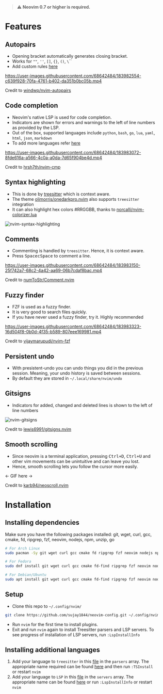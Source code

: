 > :warning: **Neovim 0.7 or higher is required.**

# Features

## Autopairs
- Opening bracket automatically generates closing bracket.
- Works for `""`, `''`, `[]`, `{}`, `()`, `\`\``
- Add custom rules [here](./lua/user/autopairs.lua)

https://user-images.githubusercontent.com/68642484/183982554-c639f928-70fa-4761-b402-da351b0bc05b.mp4

Credit to [windwp/nvim-autopairs](https://github.com/windwp/nvim-autopairs)

## Code completion
- Neovim's native LSP is used for code completion.
- Indicators are shown for errors and warnings to the left of line numbers as provided by the LSP.
- Out of the box, supported languages include `python`, `bash`, `go`, `lua`, `yaml`, `html`, `json`, `markdown`
- To add more languages refer [here](#installing-additional-languages)

https://user-images.githubusercontent.com/68642484/183983072-8fde616a-a566-4c0a-a0da-7d65f904be4d.mp4

Credit to [hrsh7th/nvim-cmp](https://github.com/hrsh7th/nvim-cmp)

## Syntax highlighting
- This is done by [treesitter](https://github.com/nvim-treesitter/nvim-treesitter) which is context aware.
- The theme [olimorris/onedarkpro.nvim](https://github.com/olimorris/onedarkpro.nvim) also supports `treesitter` integration
- It can also highlight hex colors #RRGGBB, thanks to [norcalli/nvim-colorizer.lua](https://github.com/norcalli/nvim-colorizer.lua)

![nvim-syntax-highlighting](https://user-images.githubusercontent.com/68642484/183983113-ae363855-e9c6-4c37-94cb-f810df6a4d26.png)

## Comments
- Commenting is handled by `treesitter`. Hence, it is context aware.
- Press <kbd>Space</kbd><kbd>c</kbd><kbd>Space</kbd> to comment a line.

https://user-images.githubusercontent.com/68642484/183983150-25f742a7-68c2-4a42-aa69-06b7cdaf8bac.mp4

Credit to [numToStr/Comment.nvim](https://github.com/numToStr/Comment.nvim)

## Fuzzy finder
- FZF is used as a fuzzy finder.
- It is very good to search files quickly.
- If you have never used a fuzzy finder, try it. Highly recommended

https://user-images.githubusercontent.com/68642484/183983323-16d504f8-0b0d-4f35-b589-807eee169981.mp4

Credit to [vijaymarupudi/nvim-fzf](https://github.com/vijaymarupudi/nvim-fzf)

## Persistent undo
- With presistent-undo you can undo things you did in the previous session. Meaning, your undo history is saved between sessions.
- By default they are stored in `~/.local/share/nvim/undo`

## Gitsigns
- Indicators for added, changed and deleted lines is shown to the left of line numbers

![nvim-gitsigns](https://user-images.githubusercontent.com/68642484/183983385-84144213-41bb-4019-aeee-c23fe195a757.png)

Credit to [lewis6991/gitsigns.nvim](https://github.com/lewis6991/gitsigns.nvim)

## Smooth scrolling
- Since neovim is a terminal application, pressing <kbd>Ctrl+D</kbd>, <kbd>Ctrl+U</kbd> and other vim movements can be unintuitive and can leave you lost.
- Hence, smooth scrolling lets you follow the cursor more easily.

<- GIF here ->

Credit to [karb94/neoscroll.nvim](https://github.com/karb94/neoscroll.nvim)

# Installation

## Installing dependencies

Make sure you have the following packages installed:
git, wget, curl, gcc, cmake, fd, ripgrep, fzf, neovim, nodejs, npm, unzip, go

```bash
# For Arch Linux
sudo pacman -Sy git wget curl gcc cmake fd ripgrep fzf neovim nodejs npm unzip go

# For Fedora
sudo dnf install git wget curl gcc cmake fd-find ripgrep fzf neovim nodejs npm golang

# For Debian/Ubuntu
sudo apt install git wget curl gcc cmake fd-find ripgrep fzf neovim nodejs npm golang-go
```

## Setup

- Clone this repo to `~/.config/nvim/`
```bash
git clone https://github.com/sujay1844/neovim-config.git ~/.config/nvim/
```
- Run `nvim` for the first time to install plugins.
- Exit and run `nvim` again to install Treesitter parsers and LSP servers.
To see progress of installation of LSP servers, run `:LspInstallInfo`

## Installing additional languages

1. Add your language to `treesitter` in this [file](./lua/user/treesitter.lua) in the `parsers` array. The appropriate name required can be found [here](https://github.com/nvim-treesitter/nvim-treesitter#supported-languages)  and then run `:TSInstall` or restart `nvim`
2. Add your language to `LSP` in this [file](./lua/user/lspconfig.lua) in the `servers` array. The appropriate name can be found [here](https://github.com/neovim/nvim-lspconfig/blob/master/doc/server_configurations.md) or run `:LspInstallInfo` or restart `nvim`
